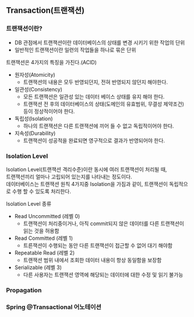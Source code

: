 ## Transaction(트랜잭션) 

### 트랜잭션이란?
- DB 관점에서 트랜잭션이란 데이터베이스의 상태를 변경 시키기 위한 작업의 단위
- 일반적인 트랜잭션이란 일련의 작업들을 하나로 묶은 단위

트랜잭션은 4가지의 특징을 가진다.(ACID)
- 원자성(Atomicity)
  - 트랜잭션의 내용은 모두 반영되던지, 전혀 반영되지 않던지 해야한다.
- 일관성(Consistency)
  - 모든 트랜잭션은 일관성 있는 데이터 베이스 상태를 유지 해야 한다.
  - 트랜잭션 전 후의 데이터베이스의 상태(도메인의 유효범위, 무결성 제약조건) 등이 정상적이어야 한다.
- 독립성(Isolation)
  - 하나의 트랜잭션은 다른 트랜잭션에 끼어 들 수 없고 독립적이어야 한다.
- 지속성(Durability)
  - 트랜잭션이 성공적을 완료되면 영구적으로 결과가 반영되어야 한다.
### Isolation Level
Isolation Level(트랜잭션 격리수준)이란 동시에 여러 트랜잭션이 처리될 때,  
트랜잭션끼리 얼마나 고립되어 있는지를 나타내는 정도이다.  
데이터베이스는 트랜잭션 원칙 4가지중 Isolation을 가짐과 같이, 트랜잭션이 독립적으로 수행 할 수 있도록 처리한다.

Isolation Level 종류
- Read Uncommitted (레벨 0)
  - 트랜잭션이 처리중이거나, 아직 commit되지 않은 데이터를 다른 트랜잭션이 읽는 것을 허용함
- Read Committed (레벨 1)
  - 트른잭션이 수행되는 동안 다른 트랜잭션이 접근할 수 없어 대기 해야함
- Repeatable Read (레벨 2)
  - 트랜잭션 범위 내에서 조회한 데이터 내용이 항상 동일함을 보장함
- Serializable (레벨 3)
  - 다른 사용자는 트랜잭션 영역에 해당되는 데이터에 대한 수정 및 읽기 불가능
### Propagation
### Spring @Transactional 어노테이션